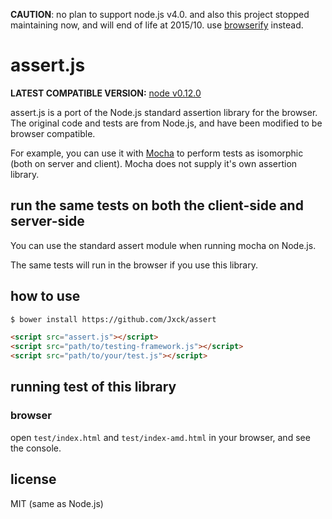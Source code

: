 **CAUTION**: no plan to support node.js v4.0. and also this project stopped maintaining now, and will end of life at 2015/10. use [browserify](http://browserify.org/) instead.


# assert.js

**LATEST COMPATIBLE VERSION:** [node v0.12.0](https://github.com/joyent/node/blob/v0.12.0-release/lib/assert.js)

assert.js is a port of the Node.js standard assertion library for the browser.
The original code and tests are from Node.js, and have been modified to be browser compatible.

For example, you can use it with [Mocha](http://visionmedia.github.com/mocha/) to perform tests
as isomorphic (both on server and client). Mocha does not supply it's own assertion library.

## run the same tests on both the client-side and server-side

You can use the standard assert module when running mocha on Node.js.

The same tests will run in the browser if you use this library.

## how to use

```sh
$ bower install https://github.com/Jxck/assert
```

```html
<script src="assert.js"></script>
<script src="path/to/testing-framework.js"></script>
<script src="path/to/your/test.js"></script>
```

## running test of this library

### browser

open ```test/index.html``` and ```test/index-amd.html``` in your browser,
and see the console.

## license

MIT (same as Node.js)
